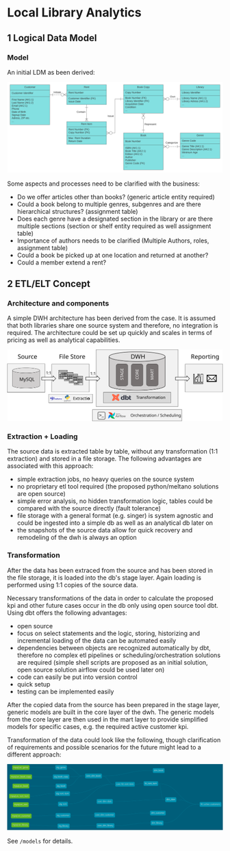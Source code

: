 # Local Library Analytics
## 1 Logical Data Model
### Model

An initial LDM as been derived:

![LDM of library management system](/docs/images/library_ldm.svg)

Some aspects and processes need to be clarified with the business:

- Do we offer articles other than books? (generic article entity required)
- Could a book belong to multiple genres, subgenres and are there hierarchical structures? (assignment table)
- Does each genre have a designated section in the library or are there multiple sections (section or shelf entity required as well assignment table)
- Importance of authors needs to be clarified (Multiple Authors, roles, assignment table)
- Could a book be picked up at one location and returned at another?
- Could a member extend a rent?

## 2 ETL/ELT Concept
### Architecture and components

A simple DWH architecture has been derived from the case. It is assumed that both libraries share one source system and therefore, no integration is required. The architecture could be set up quickly and scales in terms of pricing as well as analytical capabilities.

![Library ELT Architecture](/docs/images/library_architecture.svg)

### Extraction + Loading

The source data is extracted table by table, without any transformation (1:1 extraction) and stored in a file storage. The following advantages are associated with this approach:

- simple extraction jobs, no heavy queries on the source system 
- no proprietary etl tool required (the proposed python/meltano solutions are open source) 
- simple error analysis, no hidden transformation logic, tables could be compared with the source directly (fault tolerance)
- file storage with a general format (e.g. singer) is system agnostic and could be ingested into a simple db as well as an analytical db later on
-  the snapshots of the source data allow for quick recovery and remodeling of the dwh is always an option

### Transformation

After the data has been extraced from the source and has been stored in the file storage, it is loaded into the db's stage layer. Again loading is performed using 1:1 copies of the source data.

Necessary transformations of the data in order to calculate the proposed kpi and other future cases occur in the db only using open source tool dbt. Using dbt offers the following advantages:

- open source
- focus on select statements and the logic, storing, historizing and incremental loading of the data can be automated easily
- dependencies between objects are recognized automatically by dbt, therefore no complex etl pipelines or scheduling/orchestration solutions are required (simple shell scripts are proposed as an initial solution, open source solution airflow could be used later on)
- code can easily be put into version control
- quick setup
- testing can be implemented easily

After the copied data from the source has been prepared in the stage layer, generic models are built in the core layer of the dwh. The generic models from the core layer are then used in the mart layer to provide simplified models for specific cases, e.g. the required active customer kpi.

Transformation of the data could look like the following, though clarification of requirements and possible scenarios for the future might lead to a different approach:

![Transformation DAG](/docs/images/library_dag.png)

See `/models` for details.

